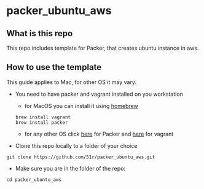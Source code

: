 # packer_ubuntu_aws

## What is this repo
This repo includes template for Packer, that creates ubuntu instance in aws.
## How to use the template
This guide applies to Mac, for other OS it may vary. 
* You need to have packer and vagrant installed on you workstation
   *  for MacOS you can install it using [homebrew](https://brew.sh/)
   
    ```
    brew install vagrant
    brew install packer
    ```
  
   *  for any other OS click [here](https://packer.io/downloads.html) for Packer and [here](https://www.vagrantup.com/downloads.html) for vagrant  

* Clone this repo locally to a folder of your choice
```
git clone https://github.com/51r/packer_ubuntu_aws.git
```
* Make sure you are in the folder of the repo:

```
cd packer_ubuntu_aws
```
